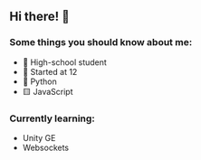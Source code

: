 ## Hi there! 👋

### Some things you should know about me:
- 🏫 High-school student
- 👦 Started at 12
- 🐍 Python
- 🟨 JavaScript

### Currently learning:
- Unity GE
- Websockets

